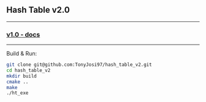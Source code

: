 ## Hash Table v2.0

_______

### [v1.0 - docs](https://github.com/TonyJosi97/generic_hash_table)

_______

Build & Run:

``` sh
git clone git@github.com:TonyJosi97/hash_table_v2.git
cd hash_table_v2
mkdir build
cmake ..
make
./ht_exe
```





